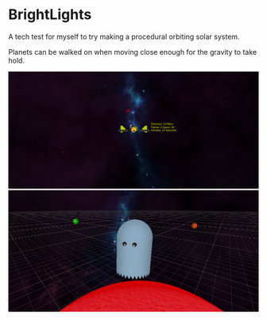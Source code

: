 # BrightLights

A tech test for myself to try making a procedural orbiting solar system.

Planets can be walked on when moving close enough for the gravity to take hold.

![Cursor pointing at a planet, showing distance and orbital period](https://github.com/Joshua-Burt/BrightLights/blob/master/BL1.png)
![Main character floating in space above a star and two planets in the background](https://github.com/Joshua-Burt/BrightLights/blob/master/BL2.png)
